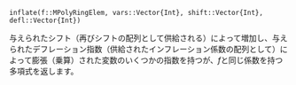 ```
inflate(f::MPolyRingElem, vars::Vector{Int}, shift::Vector{Int}, defl::Vector{Int})
```

与えられたシフト（再びシフトの配列として供給される）によって増加し、与えられたデフレーション指数（供給されたインフレーション係数の配列として）によって膨張（乗算）された変数のいくつかの指数を持つが、$f$と同じ係数を持つ多項式を返します。
